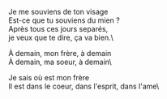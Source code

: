 Je me souviens de ton visage\
Est-ce que tu souviens du mien ?\
Après tous ces jours separés,\
je veux que te dire, ça va bien.\

À demain, mon frère, à demain\
À demain, ma soeur, à demain\

Je sais où est mon frère\
Il est dans le coeur, dans l'esprit, dans l'ame\